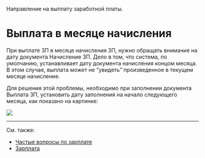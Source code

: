 Направление на выплату заработной платы.

# Выплата в месяце начисления

При выплате ЗП в месяце начисления ЗП, нужно обращать внимание на дату документа Начисление ЗП. Дело в том, что система, по умолчанию, устанавливает дату документа начисления концом месяца. В этом случае, выплата может не “увидеть” произведенное в текущем месяце начисление.

Для решения этой проблемы, необходимо при заполнении документа Выплата ЗП, установить дату заполнения на начало следующего месяца, как показано на картинке:

![](../img/image.png)

---

См. также:

- [Частые вопросы по зарплате](/faqsalary)
- [Зарплата](/salary)